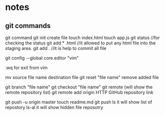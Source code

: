 # notes
## git commands
git command
git init
create file
touch index.html
touch app.js
git status //for checking the status
git add * .html  //it allowed to put any html file into the staging area.
git add .  //it is help to commit all file

git config --global core.editor "vim"

:wq for exit from vim

mv source file name  destination file
git reset "file name"    remove added file

git branch "file name"
 git checkout "file name" 
git remote  (will show the remote repository list)
git remote add origin  HTTP GitHub repository link

git push -u origin master
touch readme.md
git push
ls  it will show list of repostory
ls-al    it will show hidden file reposotry
